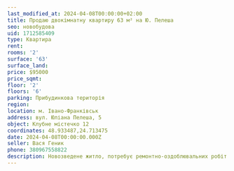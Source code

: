 ```yaml
---
last_modified_at: 2024-04-08T00:00:00+02:00
title: Продаю двокімнатну квартиру 63 м² на Ю. Пелеша
seo: новобудова
uid: 1712585409
type: Квартира
rent:
rooms: '2'
surface: '63'
surface_land:
price: $95000
price_sqmt:
floor: '2'
floors: '6'
parking: Прибудинкова територія
region:
location: м. Івано-Франківськ
address: вул. Юліана Пелеша, 5
object: Клубне містечко 12
coordinates: 48.933487,24.713475
date: 2024-04-08T00:00:00.000Z
seller: Вася Геник
phone: 380967558822
description: Новозведене житло, потребує ремонтно-оздоблювальних робіт
---
```

